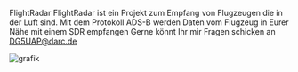 FlightRadar
FlightRadar ist ein Projekt zum Empfang von Flugzeugen die in der Luft sind.
Mit dem Protokoll ADS-B werden Daten vom Flugzeug in Eurer Nähe mit einem SDR empfangen
Gerne könnt Ihr mir Fragen schicken an DG5UAP@darc.de

![grafik](https://github.com/user-attachments/assets/a35a977d-10c9-4d7f-b18b-b619348967af)
